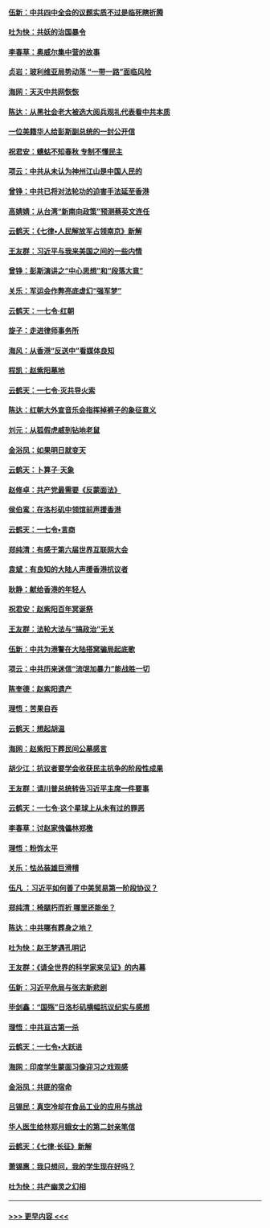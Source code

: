 #### [伍新：中共四中全会的议题实质不过是临死瞎折腾](../pages/nsc993/n11621774.md?t=10302133) 
#### [吐为快：共妖的治国暴令](../pages/nsc993/n11621401.md?t=10302133) 
#### [李春草：奥威尔集中营的故事](../pages/nsc993/n11621373.md?t=10302133) 
#### [贞岩：玻利维亚局势动荡 “一带一路”面临风险](../pages/nsc993/n11619480.md?t=10302133) 
#### [海网：天灭中共网恢恢](../pages/nsc993/n11618261.md?t=10302133) 
#### [陈达：从黑社会老大被选大阅兵观礼代表看中共本质](../pages/nsc993/n11618229.md?t=10302133) 
#### [一位美籍华人给彭斯副总统的一封公开信](../pages/nsc993/n11616906.md?t=10302133) 
#### [祝君安：蟪蛄不知春秋  专制不懂民主](../pages/nsc993/n11616882.md?t=10302133) 
#### [项云：中共从未认为神州江山是中国人民的](../pages/nsc993/n11616763.md?t=10302133) 
#### [曾铮：中共已将对法轮功的迫害手法延至香港](../pages/nsc993/n11616561.md?t=10302133) 
#### [高婧婧：从台湾“新南向政策”预测蔡英文连任](../pages/nsc993/n11616518.md?t=10302133) 
#### [云鹤天：《七律▪人民解放军占领南京》新解](../pages/nsc993/n11616490.md?t=10302133) 
#### [王友群：习近平与我来美国之间的一些内情](../pages/nsc993/n11615052.md?t=10302133) 
#### [曾铮：彭斯演讲之“中心思想”和“段落大意”](../pages/nsc993/n11615020.md?t=10302133) 
#### [关乐：军运会作弊亮底虚幻“强军梦”](../pages/nsc993/n11615008.md?t=10302133) 
#### [云鹤天：一七令‧红朝](../pages/nsc993/n11615000.md?t=10302133) 
#### [旋子：走进律师事务所](../pages/nsc993/n11614894.md?t=10302133) 
#### [海风：从香港“反送中”看媒体良知](../pages/nsc993/n11614480.md?t=10302133) 
#### [程凯：赵紫阳墓地](../pages/nsc993/n11614464.md?t=10302133) 
#### [云鹤天：一七令‧灭共导火索](../pages/nsc993/n11613471.md?t=10302133) 
#### [陈达：红朝大外宣音乐会指挥掉裤子的象征意义](../pages/nsc993/n11613456.md?t=10302133) 
#### [刘元：从狐假虎威到钻地老鼠](../pages/nsc993/n11612832.md?t=10302133) 
#### [金浴凤：如果明日就变天](../pages/nsc993/n11611135.md?t=10302133) 
#### [云鹤天：卜算子‧天象](../pages/nsc993/n11609023.md?t=10302133) 
#### [赵修卓：共产党最需要《反蒙面法》](../pages/nsc993/n11608006.md?t=10302133) 
#### [侯伯鸾：在洛杉矶中领馆前声援香港](../pages/nsc993/n11607802.md?t=10302133) 
#### [云鹤天：一七令•言商](../pages/nsc993/n11606248.md?t=10302133) 
#### [郑纯清：有感于第六届世界互联网大会](../pages/nsc993/n11604718.md?t=10302133) 
#### [袁斌：有良知的大陆人声援香港抗议者](../pages/nsc993/n11603673.md?t=10302133) 
#### [耿静：献给香港的年轻人](../pages/nsc993/n11602462.md?t=10302133) 
#### [祝君安：赵紫阳百年冥诞祭](../pages/nsc993/n11601386.md?t=10302133) 
#### [王友群：法轮大法与“搞政治”无关](../pages/nsc993/n11601658.md?t=10302133) 
#### [伍新：中共为港警在大陆搭窝骗局起底歌](../pages/nsc993/n11601536.md?t=10302133) 
#### [项云：中共历来迷信“流氓加暴力”能战胜一切](../pages/nsc993/n11601496.md?t=10302133) 
#### [陈奎德：赵紫阳遗产](../pages/nsc993/n11601444.md?t=10302133) 
#### [理悟：苦果自吞](../pages/nsc993/n11601385.md?t=10302133) 
#### [云鹤天：想起胡温](../pages/nsc993/n11600033.md?t=10302133) 
#### [海网：赵紫阳下葬民间公墓感言](../pages/nsc993/n11600021.md?t=10302133) 
#### [胡少江：抗议者要学会收获民主抗争的阶段性成果](../pages/nsc993/n11599626.md?t=10302133) 
#### [王友群：请川普总统转告习近平主席一件要事](../pages/nsc993/n11599533.md?t=10302133) 
#### [云鹤天：一七令‧这个星球上从未有过的罪恶](../pages/nsc993/n11598881.md?t=10302133) 
#### [李春草：讨赵家傀儡林郑檄](../pages/nsc993/n11598789.md?t=10302133) 
#### [理悟：粉饰太平](../pages/nsc993/n11598776.md?t=10302133) 
#### [关乐：怯怂装雄巨滑稽](../pages/nsc993/n11598767.md?t=10302133) 
#### [伍凡 ：习近平如何善了中美贸易第一阶段协议？](../pages/nsc993/n11596305.md?t=10302133) 
#### [郑纯清：椅腿朽而折 哪里还能坐？](../pages/nsc993/n11596273.md?t=10302133) 
#### [陈达：中共哪有葬身之地？](../pages/nsc993/n11596253.md?t=10302133) 
#### [吐为快：赵王梦遇孔明记](../pages/nsc993/n11596208.md?t=10302133) 
#### [王友群：《请全世界的科学家来见证》的内幕](../pages/nsc993/n11594091.md?t=10302133) 
#### [伍新：习近平危局与张志新悲剧](../pages/nsc993/n11594089.md?t=10302133) 
#### [毕剑鑫：“国殇”日洛杉矶横幅抗议纪实与感想](../pages/nsc993/n11591301.md?t=10302133) 
#### [理悟：中共亘古第一杀](../pages/nsc993/n11590734.md?t=10302133) 
#### [云鹤天：一七令•大跃进](../pages/nsc993/n11590699.md?t=10302133) 
#### [海网：印度学生蒙面习像迎习之戏观感](../pages/nsc993/n11590675.md?t=10302133) 
#### [金浴凤：共匪的宿命](../pages/nsc993/n11586383.md?t=10302133) 
#### [吕锡民：真空冷却在食品工业的应用与挑战](../pages/nsc993/n11585819.md?t=10302133) 
#### [华人医生给林郑月娥女士的第二封亲笔信](../pages/nsc993/n11585124.md?t=10302133) 
#### [云鹤天：《七律·长征》新解](../pages/nsc993/n11584578.md?t=10302133) 
#### [萧锡惠：我只想问，我的学生现在好吗？](../pages/nsc993/n11583828.md?t=10302133) 
#### [吐为快：共产幽灵之幻相](../pages/nsc993/n11583224.md?t=10302133) 

----
#### [ >>> 更早内容 <<< ](../indexes/nsc993-earlier.md)

